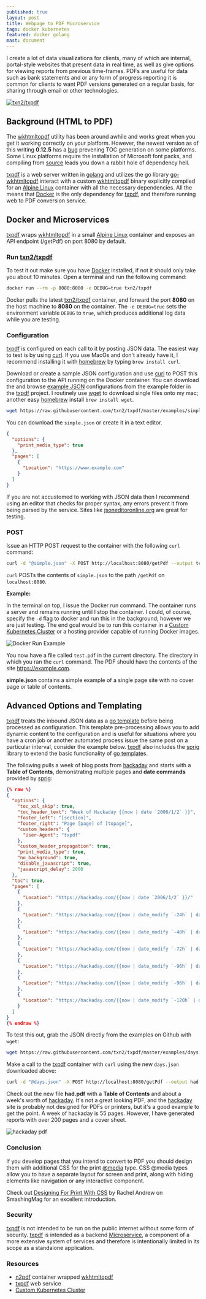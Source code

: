 ```yaml
---
published: true
layout: post
title: Webpage to PDF Microservice
tags: docker kubernetes
featured: docker golang
mast: document
---
```


I create a lot of data visualizations for clients, many of which are internal, portal-style websites that present data in real time, as well as give options for viewing reports from previous time-frames. PDFs are useful for data such as bank statements and or any form of progress reporting it is common for clients to want PDF versions generated on a regular basis, for sharing through email or other technologies.

[![txn2/txpdf](https://raw.githubusercontent.com/txn2/txpdf/master/assets/mast.jpg)](https://github.com/txn2/txpdf)

## Background (HTML to PDF)

The [wkhtmltopdf] utility has been around awhile and works great when you get it working correctly on your platform. However, the newest version as of this writing **0.12.5** has a [bug] prevening TOC generation on some platforms. Some Linux platforms require the installation of Microsoft font packs, and compiling from [source][wkhtmltopdf source] leads you down a rabbit hole of dependency hell.

[txpdf] is a web server written in [golang] and utilizes the go library [go-wkhtmltopdf] interact with a custom [wkhtmltopdf] binary explicitly compiled for an [Alpine Linux] container with all the necessary dependencies. All the means that [Docker] is the only dependency for [txpdf], and therefore running web to PDF conversion service.

## Docker and Microservices

[txpdf] wraps [wkhtmltopdf] in a small [Alpine Linux] container and exposes an API endpoint (/getPdf) on port 8080 by default.

### Run [txn2/txpdf]

To test it out make sure you have [Docker] installed, if not it should only take you about 10 minutes. Open a terminal and run the following command:

```bash
docker run --rm -p 8080:8080 -e DEBUG=true txn2/txpdf
```

Docker pulls the latest [txn2/txpdf] container, and forward the port **8080** on the host machine to **8080** on the container. The `-e DEBUG=true` sets the environment variable `DEBUG` to `true`, which produces additional log data while you are testing.

### Configuration

[txpdf] is configured on each call to it by posting JSON data. The easiest way to test is by using [curl]. If you use MacOs and don't already have it, I recommend installing it with [homebrew] by typing `brew install curl`.

Download or create a sample JSON configuration and use [curl] to POST this configuration to the API running on the Docker container. You can download the and browse [example JSON] configurations from the example folder in the [txpdf] project. I routinely use [wget] to download single files onto my mac; another easy [homebrew] install `brew install wget`.

```bash
wget https://raw.githubusercontent.com/txn2/txpdf/master/examples/simple.json
```

You can download the `simple.json` or create it in a text editor.

```json
{
  "options": {
    "print_media_type": true
  },
  "pages": [
    {
      "Location": "https://www.example.com"
    }
  ]
}
```

If you are not accustomed to working with JSON data then I recommend using an editor that checks for proper syntax, any errors prevent it from being parsed by the service. Sites like [jsoneditoronline.org](https://jsoneditoronline.org/) are great for testing.

### POST

Issue an HTTP POST request to the container with the following `curl` command:

```bash
curl -d "@simple.json" -X POST http://localhost:8080/getPdf --output test.pd
```

`curl` POSTs the contents of `simple.json` to the path `/getPdf` on `localhost:8080`.

**Example:**

In the terminal on top, I issue the Docker run command. The container runs a server and remains running until I stop the container. I could, of course, specify the `-d` flag to docker and run this in the background; however we are just testing. The end goal would be to run this container in a [Custom Kubernetes Cluster] or a hosting provider capable of running Docker images.

![Docker Run Example](/images/content/docker_run_example.gif)

You now have a file called `test.pdf` in the current directory. The directory in which you ran the `curl` command. The PDF should have the contents of the site https://example.com.

**simple.json** contains a simple example of a single page site with no cover page or table of contents.

## Advanced Options and Templating

[txpdf] treats the inbound JSON data as a [go template] before being processed as configuration. This template pre-processing allows you to add dynamic content to the configuration and is useful for situations where you have a cron job or another automated process issue the same post on a particular interval, consider the example below. [txpdf] also includes the [sprig] library to extend the basic functionality of [go template]s.


The following pulls a week of blog posts from [hackaday] and starts with a **Table of Contents**, demonstrating multiple pages and **date commands** provided by [sprig]:

```json
{% raw %}
{
  "options": {
    "toc_xsl_skip": true,
    "toc_header_text": "Week of Hackaday {{now | date `2006/1/2` }}",
    "footer_left": "[section]",
    "footer_right": "Page [page] of [topage]",
    "custom_headers": {
      "User-Agent": "txpdf"
    },
    "custom_header_propagation": true,
    "print_media_type": true,
    "no_background": true,
    "disable_javascript": true,
    "javascript_delay": 2000
  },
  "toc": true,
  "pages": [
    {
      "Location": "https://hackaday.com/{{now | date `2006/1/2` }}/"
    },
    {
      "Location": "https://hackaday.com/{{now | date_modify `-24h` | date `2006/1/2` }}/"
    },
    {
      "Location": "https://hackaday.com/{{now | date_modify `-48h` | date `2006/1/2` }}/"
    },
    {
      "Location": "https://hackaday.com/{{now | date_modify `-72h` | date `2006/1/2` }}/"
    },
    {
      "Location": "https://hackaday.com/{{now | date_modify `-96h` | date `2006/1/2` }}/"
    },
    {
      "Location": "https://hackaday.com/{{now | date_modify `-96h` | date `2006/1/2` }}/"
    },
    {
      "Location": "https://hackaday.com/{{now | date_modify `-120h` | date `2006/1/2` }}/"
    }
  ]
}
{% endraw %}
```

To test this out, grab the JSON directly from the examples on Github with `wget`:

```bash
wget https://raw.githubusercontent.com/txn2/txpdf/master/examples/days.json
```

Make a call to the [txpdf] container with `curl` using the new `days.json` downloaded above:

```bash
curl -d "@days.json" -X POST http://localhost:8080/getPdf --output had.pdf
```

Check out the new file **had.pdf** with a **Table of Contents** and about a week's worth of [hackaday]. It's not a great looking PDF, and the [hackaday] site is probably not designed for PDFs or printers, but it's a good example to get the point. A week of hackaday is 55 pages. However, I have generated reports with over 200 pages and a cover sheet.


![hackaday pdf](/images/content/hackaday.png)

### Conclusion

If you develop pages that you intend to convert to PDF you should design them with additional CSS for the print [@media] type. CSS @media types allow you to have a separate layout for screen and print, along with hiding elements like navigation or any interactive component.

Check out [Designing For Print With CSS] by Rachel Andrew on SmashingMag for an excellent introduction.

### Security

[txpdf] is not intended to be run on the public internet without some form of security. [txpdf] is intended as a backend [Microservice], a component of a more extensive system of services and therefore is intentionally limited in its scope as a standalone application.


### Resources

- [n2pdf] container wrapped [wkhtmltopdf]
- [txpdf] web service
- [Custom Kubernetes Cluster]

[wget]:https://www.gnu.org/software/wget/
[example JSON]:https://github.com/txn2/txpdf/tree/master/examples
[homebrew]: https://brew.sh/
[curl]: https://curl.haxx.se/
[txn2/txpdf]: https://hub.docker.com/r/txn2/txpdf/
[Docker]: https://docs.docker.com/install/
[Alpine Linux]: https://alpinelinux.org/
[n2pdf]: https://github.com/txn2/n2pdf
[txpdf]: https://github.com/txn2/txpdf
[wkhtmltopdf]: https://wkhtmltopdf.org/
[bug]: https://github.com/wkhtmltopdf/wkhtmltopdf/issues
[wkhtmltopdf source]: https://github.com/wkhtmltopdf/wkhtmltopdf
[Custom Kubernetes Cluster]: https://mk.imti.co/hobby-cluster/
[golang]: https://golang.org
[go-wkhtmltopdf]:https://github.com/SebastiaanKlippert/go-wkhtmltopdf
[go template]: https://golang.org/pkg/text/template/
[sprig]: http://masterminds.github.io/sprig/
[hackaday]:https://hackaday.com/
[@media]:https://developer.mozilla.org/en-US/docs/Web/CSS/@media
[Designing For Print With CSS]:https://www.smashingmagazine.com/2015/01/designing-for-print-with-css/
[Microservice]:https://mk.imti.co/microservices/